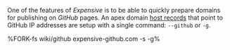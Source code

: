 One of the features of _Expensive_ is to be able to quickly prepare domains for publishing on _GitHub_ pages. An apex domain [host records](https://help.github.com/en/articles/setting-up-an-apex-domain) that point to GitHub IP addresses are setup with a single command: `--github` or `-g`.

%FORK-fs wiki/github expensive-github.com -s -g%